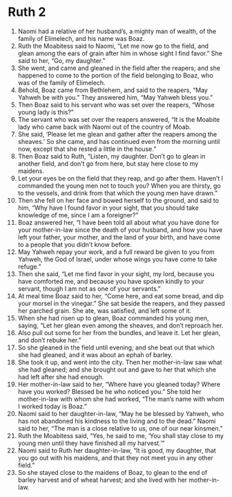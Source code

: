 ﻿
# Ruth 2
1. Naomi had a relative of her husband’s, a mighty man of wealth, of the family of Elimelech, and his name was Boaz. 
2. Ruth the Moabitess said to Naomi, “Let me now go to the field, and glean among the ears of grain after him in whose sight I find favor.” She said to her, “Go, my daughter.” 
3. She went, and came and gleaned in the field after the reapers; and she happened to come to the portion of the field belonging to Boaz, who was of the family of Elimelech. 
4. Behold, Boaz came from Bethlehem, and said to the reapers, “May Yahweh be with you.” They answered him, “May Yahweh bless you.” 
5. Then Boaz said to his servant who was set over the reapers, “Whose young lady is this?” 
6. The servant who was set over the reapers answered, “It is the Moabite lady who came back with Naomi out of the country of Moab. 
7. She said, ‘Please let me glean and gather after the reapers among the sheaves.’ So she came, and has continued even from the morning until now, except that she rested a little in the house.” 
8. Then Boaz said to Ruth, “Listen, my daughter. Don’t go to glean in another field, and don’t go from here, but stay here close to my maidens. 
9. Let your eyes be on the field that they reap, and go after them. Haven’t I commanded the young men not to touch you? When you are thirsty, go to the vessels, and drink from that which the young men have drawn.” 
10. Then she fell on her face and bowed herself to the ground, and said to him, “Why have I found favor in your sight, that you should take knowledge of me, since I am a foreigner?” 
11. Boaz answered her, “I have been told all about what you have done for your mother-in-law since the death of your husband, and how you have left your father, your mother, and the land of your birth, and have come to a people that you didn’t know before. 
12. May Yahweh repay your work, and a full reward be given to you from Yahweh, the God of Israel, under whose wings you have come to take refuge.” 
13. Then she said, “Let me find favor in your sight, my lord, because you have comforted me, and because you have spoken kindly to your servant, though I am not as one of your servants.” 
14. At meal time Boaz said to her, “Come here, and eat some bread, and dip your morsel in the vinegar.” She sat beside the reapers, and they passed her parched grain. She ate, was satisfied, and left some of it. 
15. When she had risen up to glean, Boaz commanded his young men, saying, “Let her glean even among the sheaves, and don’t reproach her. 
16. Also pull out some for her from the bundles, and leave it. Let her glean, and don’t rebuke her.” 
17. So she gleaned in the field until evening; and she beat out that which she had gleaned, and it was about an ephah of barley. 
18. She took it up, and went into the city. Then her mother-in-law saw what she had gleaned; and she brought out and gave to her that which she had left after she had enough. 
19. Her mother-in-law said to her, “Where have you gleaned today? Where have you worked? Blessed be he who noticed you.” She told her mother-in-law with whom she had worked, “The man’s name with whom I worked today is Boaz.” 
20. Naomi said to her daughter-in-law, “May he be blessed by Yahweh, who has not abandoned his kindness to the living and to the dead.” Naomi said to her, “The man is a close relative to us, one of our near kinsmen.” 
21. Ruth the Moabitess said, “Yes, he said to me, ‘You shall stay close to my young men until they have finished all my harvest.’” 
22. Naomi said to Ruth her daughter-in-law, “It is good, my daughter, that you go out with his maidens, and that they not meet you in any other field.” 
23. So she stayed close to the maidens of Boaz, to glean to the end of barley harvest and of wheat harvest; and she lived with her mother-in-law. 
